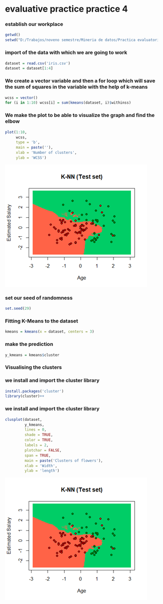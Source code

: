 # evaluative practice practice 4

### establish our workplace
```r
getwd()
setwd("D:/Trabajos/noveno semestre/Mineria de datos/Practica evaluatoria 4")
```
### import of the data with which we are going to work
```r
dataset = read.csv('iris.csv')
dataset = dataset[1:4]
```

### We create a vector variable and then a for loop which will save the sum of squares in the variable with the help of k-means
```r
wcss = vector()
for (i in 1:10) wcss[i] = sum(kmeans(dataset, i)$withinss)
```
### We make the plot to be able to visualize the graph and find the elbow
```r
plot(1:10,
     wcss,
     type = 'b',
     main = paste(''),
     xlab = 'Number of clusters',
     ylab = 'WCSS')
```
![Alt text](https://github.com/juanito96az/Equipo_Azul_Mineria-de-Datos/blob/evidence/Unidad%203/KNN/Knn2.png)


### set our seed of randomness
```r
set.seed(29)
```
### Fitting K-Means to the dataset
```r
kmeans = kmeans(x = dataset, centers = 3)
```
### make the prediction
```r
y_kmeans = kmeans$cluster
```
### Visualising the clusters

### we install and import the cluster library
```r
install.packages('cluster')
library(cluster)++
```
### we install and import the cluster library
```r
clusplot(dataset,
         y_kmeans,
         lines = 0,
         shade = TRUE,
         color = TRUE,
         labels = 2,
         plotchar = FALSE,
         span = TRUE,
         main = paste('Clusters of flowers'),
         xlab = 'Width',
         ylab = 'length')
```

![Alt text](https://github.com/juanito96az/Equipo_Azul_Mineria-de-Datos/blob/evidence/Unidad%203/KNN/Knn2.png)

